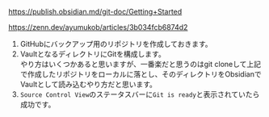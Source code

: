 
https://publish.obsidian.md/git-doc/Getting+Started

https://zenn.dev/ayumukob/articles/3b034fcb6874d2
1. GitHubにバックアップ用のリポジトリを作成しておきます。
2. VaultとなるディレクトリにGitを構成します。  
    やり方はいくつかあると思いますが、一番楽だと思うのはgit cloneして上記で作成したリポジトリをローカルに落とし、そのディレクトリをObsidianでVaultとして読み込むやり方だと思います。
3. `Source Control View`のステータスバーに`Git is ready`と表示されていたら成功です。

